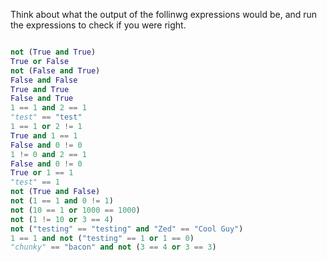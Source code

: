 Think about what the output of the follinwg expressions would be, and run the expressions to check if you were right.

```python

not (True and True)
True or False
not (False and True)
False and False
True and True
False and True
1 == 1 and 2 == 1
"test" == "test"
1 == 1 or 2 != 1
True and 1 == 1
False and 0 != 0
1 != 0 and 2 == 1
False and 0 != 0
True or 1 == 1
"test" == 1
not (True and False)
not (1 == 1 and 0 != 1)
not (10 == 1 or 1000 == 1000)
not (1 != 10 or 3 == 4)
not ("testing" == "testing" and "Zed" == "Cool Guy")
1 == 1 and not ("testing" == 1 or 1 == 0)
"chunky" == "bacon" and not (3 == 4 or 3 == 3)

```
